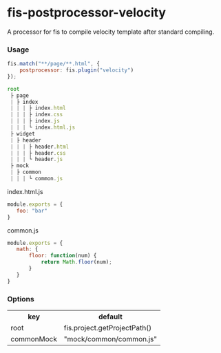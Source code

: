 # fis-postprocessor-velocity
A processor for fis to compile velocity template after standard compiling.

### Usage
```javascript
fis.match("**/page/**.html", {
    postprocessor: fis.plugin("velocity")
});
```

```javascript
root
 ├ page
 | ├ index 
 | | | ├ index.html 
 | | | ├ index.css
 | | | ├ index.js
 | | | └ index.html.js
 ├ widget
 | ├ header 
 | | | ├ header.html 
 | | | ├ header.css
 | | | └ header.js
 ├ mock
 | ├ common
 | | | └ common.js
 ```
index.html.js
 ```javascript
module.exports = {
	foo: "bar"
}
```
common.js
 ```javascript
module.exports = {
	math: {
		floor: function(num) {
			return Math.floor(num);
		}
	}
}
```
### Options
<table>
    <tr>
      <th>key</th>
      <th>default</th>
    </tr>
    <tr>
      <td>root</td>
      <td>fis.project.getProjectPath()</td>
    </tr>
    <tr>
      <td>commonMock</td>
      <td>"mock/common/common.js"</td>
    </tr>
</table>

